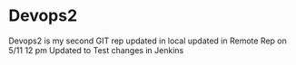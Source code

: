 # Devops2
Devops2 is my second GIT rep
updated in local
updated in Remote Rep on 5/11 12 pm
Updated to Test changes in Jenkins
